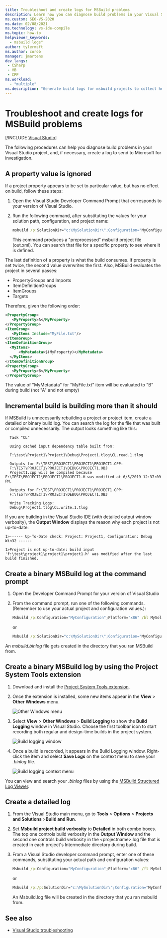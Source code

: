 ```yaml
---
title: Troubleshoot and create logs for MSBuild problems
description: Learn how you can diagnose build problems in your Visual Studio project, and, if necessary, create a log to send to Microsoft for investigation.
ms.custom: SEO-VS-2020
ms.date: 02/08/2021
ms.technology: vs-ide-compile
ms.topic: how-to
helpviewer_keywords:
  - msbuild logs"
author: tylermsft
ms.author: corob
manager: jmartens
dev_langs:
 - CSharp
 - VB
 - CPP
ms.workload:
  - "multiple"
ms.description: "Generate build logs for msbuild projects to collect helpful information when troubleshooting issues."
---
```

# Troubleshoot and create logs for MSBuild problems

 [!INCLUDE [Visual Studio](~/includes/applies-to-version/vs-windows-only.md)]

The following procedures can help you diagnose build problems in your Visual Studio project, and, if necessary, create a log to send to Microsoft for investigation.

## A property value is ignored

If a project property appears to be set to particular value, but has no effect on build, follow these steps:

1. Open the Visual Studio Developer Command Prompt that corresponds to your version of Visual Studio.
1. Run the following command, after substituting the values for your solution path, configuration, and project name:

    ```cmd
    msbuild /p:SolutionDir="c:\MySolutionDir\";Configuration="MyConfiguration";Platform="Win32" /pp:out.xml MyProject.vcxproj
    ```

    This command produces a "preprocessed" msbuild project file (out.xml). You can search that file for a specific property to see where it is defined.

The last definition of a property is what the build consumes. If property is set twice, the second value overwrites the first. Also, MSBuild evaluates the project in several passes:

- PropertyGroups and Imports
- ItemDefinitionGroups
- ItemGroups
- Targets

Therefore, given the following order:

```xml
<PropertyGroup>
   <MyProperty>A</MyProperty>
</PropertyGroup>
<ItemGroup>
   <MyItems Include="MyFile.txt"/>
</ItemGroup>
<ItemDefinitionGroup>
  <MyItems>
      <MyMetadata>$(MyProperty)</MyMetadata>
  </MyItems>
</ItemDefinitionGroup>
<PropertyGroup>
   <MyProperty>B</MyProperty>
</PropertyGroup>
```

The value of "MyMetadata" for "MyFile.txt" item will be evaluated to "B" during build (not "A" and not empty)

## Incremental build is building more than it should

If MSBuild is unnecessarily rebuilding a project or project item, create a detailed or binary build log. You can search the log for the file that was built or compiled unnecessarily. The output looks something like this:

```output
  Task "CL"

  Using cached input dependency table built from:

  F:\test\Project1\Project1\Debug\Project1.tlog\CL.read.1.tlog

  Outputs for F:\TEST\PROJECT1\PROJECT1\PROJECT1.CPP:
  F:\TEST\PROJECT1\PROJECT1\DEBUG\PROJECT1.OBJ
  Project1.cpp will be compiled because F:\TEST\PROJECT1\PROJECT1\PROJECT1.H was modified at 6/5/2019 12:37:09 PM.

  Outputs for F:\TEST\PROJECT1\PROJECT1\PROJECT1.CPP:
  F:\TEST\PROJECT1\PROJECT1\DEBUG\PROJECT1.OBJ

  Write Tracking Logs:
  Debug\Project1.tlog\CL.write.1.tlog
```

If you are building in the Visual Studio IDE (with detailed output window verbosity), the **Output Window** displays the reason why each project is not up-to-date:

```output
1>------ Up-To-Date check: Project: Project1, Configuration: Debug Win32 ------

1>Project is not up-to-date: build input 'f:\test\project1\project1\project1.h' was modified after the last build finished.
```

## Create a binary MSBuild log at the command prompt

1. Open the Developer Command Prompt for your version of Visual Studio

1. From the command prompt, run one of the following commands. (Remember to use your actual project and configuration values.):

   ```cmd
   Msbuild /p:Configuration="MyConfiguration";Platform="x86" /bl MySolution.sln
   ```

   or

   ```cmd
   Msbuild /p:SolutionDir="c:\MySolutionDir\";Configuration="MyConfiguration";Platform="Win32" /bl MyProject.vcxproj
   ```

An *msbuild.binlog* file gets created in the directory that you ran MSBuild from.

## Create a binary MSBuild log by using the Project System Tools extension

1. Download and install the [Project System Tools extension](https://marketplace.visualstudio.com/items?itemName=VisualStudioProductTeam.ProjectSystemTools).

1. Once the extension is installed, some new items appear in the **View** > **Other Windows** menu.

   ![Other Windows menu](../ide/media/view-menu.png)

1. Select **View** > **Other Windows** > **Build Logging** to show the **Build Logging** window in Visual Studio. Choose the first toolbar icon to start recording both regular and design-time builds in the project system.

   ![Build logging window](../ide/media/build-logging-click-to-record.png)

1. Once a build is recorded, it appears in the Build Logging window. Right-click the item and select **Save Logs** on the context menu to save your *.binlog* file.

   ![Build logging context menu](../ide/media/build-logging-context-menu.png)

You can view and search your *.binlog* files by using the [MSBuild Structured Log Viewer](http://www.msbuildlog.com/).

## Create a detailed log

1. From the Visual Studio main menu, go to **Tools** > **Options** > **Projects and Solutions** >**Build and Run**.
1. Set **Msbuild project build verbosity** to **Detailed** in both combo boxes. The top one controls build verbosity in the **Output Window** and the second one controls build verbosity in the \<projectname\>.log file that is created in each project's Intermediate directory during build.
2. From a Visual Studio developer command prompt, enter one of these commands, substituting your actual path and configuration values:

    ```cmd
    Msbuild /p:Configuration="MyConfiguration";Platform="x86" /fl MySolution.sln
    ```

    or

    ```cmd
    Msbuild /p:/p:SolutionDir="c:\MySolutionDir\";Configuration="MyConfiguration";Platform="Win32" /fl MyProject.vcxproj
    ```

    An Msbuild.log file will be created in the directory that you ran msbuild from.

## See also

- [Visual Studio troubleshooting](/troubleshoot/visualstudio/welcome-visual-studio/)
